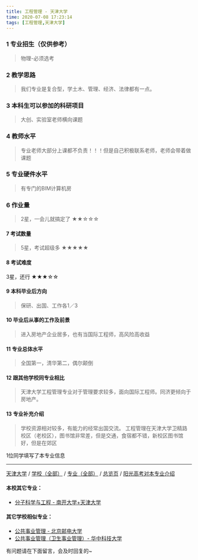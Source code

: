 ```yaml
---
title: 工程管理 - 天津大学
time: 2020-07-08 17:23:14
tags: [工程管理,天津大学]
---
```

### 1 专业招生（仅供参考）  
> 物理-必须选考


### 2 教学思路
> 我们专业是复合型，学土木、管理、经济、法律都有一点。


### 3 本科生可以参加的科研项目
>  大创、实验室老师横向课题


### 4 教师水平
> 专业老师大部分上课都不负责！！！但是自己积极联系老师，老师会带着做课题


### 5 专业硬件水平
> 有专门的BIM计算机房


### 6 作业量
>2星，一会儿就搞定了
★★☆☆☆


#### 7 考试数量
>5星，考试超级多
★★★★★



#### 8 考试难度
> 
3星，还行
★★★☆☆


#### 9 本科毕业后方向
> 保研、出国、工作各1／3


#### 10 毕业后从事的工作及前景
> 进入房地产企业居多，也有当国际工程师，高风险高收益


#### 11 专业总体水平
> 全国第一，清华第二，偶尔颠倒


#### 12 跟其他学校同专业相比
> 天津大学工程管理专业对于管理要求较多，面向国际工程师。同济更倾向于房地产。


#### 13 专业补充介绍
> 学校资源相对较多，有能力的经常出国交流。
工程管理在天津大学卫精路校区（老校区），图书馆非常差，但是交通，食宿都不错，新校区图书馆好，但是在郊区

1位同学填写了本专业信息
***
[天津大学](https://univgo.github.io/2020/07/08/天津大学) / [学校（全部）](https://univgo.github.io/2020/07/09/学校汇总页) / [专业（全部）](https://univgo.github.io/2020/07/09/专业汇总页) / [总览页](https://univgo.github.io/2020/07/09/总览) / [阳光高考对本专业介绍](http://gaokao.chsi.com.cn/sch/zyk/view.do?schId=73394683&specId=73385248
)
#### 本校其它专业：
- [分子科学与工程 - 南开大学+天津大学](https://univgo.github.io/2020/07/08/分子科学与工程%20-%20南开大学+天津大学) 

#### 其它学校相似专业：
- [公共事业管理 - 北京邮电大学](https://univgo.github.io/2020/07/08/公共事业管理%20-%20北京邮电大学)
- [公共事业管理（卫生事业管理）- 华中科技大学](https://univgo.github.io/2020/07/08/公共事业管理（卫生事业管理）-%20华中科技大学)

有问题请在下面留言，会及时回复的~